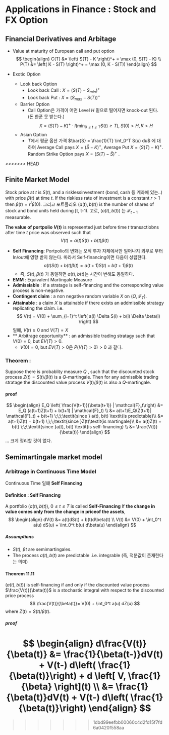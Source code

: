 Applications in Finance : Stock and FX Option
=================================

## Financial Derivatives and Arbitage
- Value at maturity of European call and put option
$$
\begin{align}
C(T) &= \left( S(T) - K \right)^+ = \max (0, S(T) - K) \\
P(T) &= \left( K - S(T) \right)^+ = \max (0, K - S(T)) 
\end{align}
$$

- Exotic Option
   - Look back Option
     - Look back Call : $X = \left( S(T) - S_{min} \right)^+$
     - Look back Put  : $X = \left( S_{max} - S(T) \right)^+$ 
   - Barrier Option
     - Call Option은 가격이 어떤 Level $H$ 밑으로 떨어지면 knock-out 된다. (돈 한푼 못 받는다.)
     $$
     X = \left( S(T) - K \right)^+ \cdot I(\min_{0 \leq t \leq T} S(t) \geq T),\; S(0) > H, K > H
     $$
   - Asian Option
     - $T$에서 평균 옵션 가격 $\bar{S} = \frac{1}{T} \int_0^T S(u) du$ 에 대하여 Average Call pays $X = (\bar{S} - K)^+$, Average Put  $X = (S(T) - K)^+$. Random Strike Option pays $X=(S(T) - \bar{S})^+$ .

<<<<<<< HEAD

## Finite Market Model
Stock price at $t$ is $S(t)$, and a risklessinvestment (bond, cash 등 계좌에 있는..) with price $\beta(t)$ at time $t$. If the riskless rate of investment is a constant $r > 1$ then $\beta(t) = r^t \beta(0)$. 그리고 포트폴리오 $(a(t), b(t))$ is the number of shares of stock and bond units held during [t, t-1). 고로, $(a(t), b(t))$ 는 $\mathcal{F}_{t-1}$ measurable.

**The value of portpolio $V(t)$** is represented just before time $t$ transactiobns after time $t$ price was observed such that
$$
V(t) = a(t)S(t) + b(t)\beta(t)
$$
- **Self Financing**: Portpolio의 변화는 오직 투자 자체에서만 일어나지 외부로 부터 In/out에 영향 받지 않는다. 따라서 Self-financing이면 다음이 성립한다.
$$
a(t)S(t) + b(t)\beta(t) = a(t+1)S(t) + b(t+1)\beta(t)
$$
   - 즉, $S(t), \beta(t)$ 가 동일하면 $a(t), b(t)$는 시간이 변해도 동일하다.
- **EMM** : Equivalent Martingale Measure
- **Admissiable** : if a stratage is self-financing and the corresponding value process is non-negative.
- **Contingent claim** : a non negative random variable $X$ on $(\Omega, \mathcal{F}_T)$.
- **Attainable** : a claim $X$ is attainable if there exists an addmissible stratagy replicating the claim. i.e.
$$
V(t) = V(0) + \sum_{i=1}^t \left( a(i) \Delta S(i) + b(i) \Delta \beta(i) \right)
$$
일떄, $V(t) \geq 0$ and $V(T) = X$
- ** Arbitrage opportunity** : an admissible trading stratagy such that $V(0) = 0$, but $EV(T) > 0$.
  - $V(0) = 0$, but $EV(T) > 0$은 $P(V(T) > 0) > 0$ 과 같다.

### Theorem : 
Suppose there is probablity measure $Q$ , such that the discounted stock process $Z(t) = S(t)/\beta(t)$ is a $Q$-martingale. Then for any admissible trading stratage the discounted value process $V(t)/\beta(t)$ is also a $Q$-martingale.
#### proof
$$
\begin{align}
E_Q \left( \frac{V(t+1)}{\beta(t+1)} | \mathcal{F}_t\right) &= E_Q (a(t+1)Z(t+1) + b(t+1) | \mathcal{F}_t) \\
&= a(t+1)E_Q(Z(t+1)| \mathcal{F}_t) + b(t+1) \;\;\;\textit{since } a(t), b(t) \textit{is predictable}\\
&= a(t+1)Z(t) + b(t+1) \;\;\;\textit{since }Z(t)\textit{is martingale}\\
&= a(t)Z(t) + b(t) \;\;\;\textit{since }a(t), b(t) \textit{is self-financing} \\
&= \frac{V(t)}{\beta(t)}
\end{align}
$$
... 크게 정리할 것이 없다.

## Semimartingale market model
### Arbitrage in Continuous Time Model
Continuous Time 일떄 **Self Financing**
#### Definition : Self Financing
A portfolio $(a(t), b(t)), \; 0 \leq t \leq T$ is called **Self-Financing**
If **the change in value comes only from the change in priceof the assets**,
$$
\begin{align}
dV(t) &= a(t)dS(t) + b(t)d\beta(t) \\
V(t) &= V(0) + \int_0^t a(u) dS(u) + \int_0^t b(u) d\beta(u)
\end{align}
$$
##### Assumptions
- $S(t)$, $\beta{t}$ are semimartingales.
- The process $a(t), b(t)$ are predictable .i.e. integrable (즉, 적분값이 존재한다는 의미)

#### Theorem 11.11
$(a(t), b(t))$ is self-financing if and only if the discounted value process $\frac{V(t)}{\beta(t)}$ is a stochastic integral with respect to the discounted price process
$$
\frac{V(t)}{\beta(t)}= V(0) + \int_0^t a(u) dZ(u)
$$
where $Z(t) = S(t)/\beta(t)$. 

##### proof
$$
\begin{align}
d\frac{V(t)}{\beta(t)} &= \frac{1}{\beta(t-)}dV(t) + V(t-) d\left( \frac{1}{\beta(t)}\right) + d \left[ V, \frac{1}{\beta} \right](t) \\
&= \frac{1}{\beta(t)}dV(t) + V(t-) d\left( \frac{1}{\beta(t)}\right)
\end{align}
$$
=======
>>>>>>> 1dbd99eefbb00060c4d2fd15f7fd6a0420f558aa
